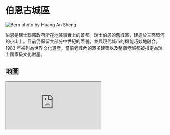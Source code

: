 # 伯恩古城區

![Bern photo by Huang An Sheng](https://i.imgur.com/BFZXQ3A.jpg)

伯恩是瑞士聯邦政府所在地兼事實上的首都。瑞士伯恩的舊城區，建造於三面環河的小山上。目前仍保留大部分中世紀的面貌，並與現代城市的機能巧妙地融合。1983 年被列為世界文化遺產。當前老城內的眾多建築以及整個老城都被指定為瑞士國家級文化財產。

## 地圖

<iframe src="https://www.google.com/maps/embed?pb=!1m14!1m8!1m3!1d10894.73967882629!2d7.4502367!3d46.9482314!3m2!1i1024!2i768!4f13.1!3m3!1m2!1s0x478e39c3f40211ad%3A0x310922f47535abfb!2sUNESCO%20-%20Bern%20Old%20Town!5e0!3m2!1sen!2stw!4v1690741391200!5m2!1sen!2stw" allowfullscreen="" loading="lazy" referrerpolicy="no-referrer-when-downgrade"></iframe>
